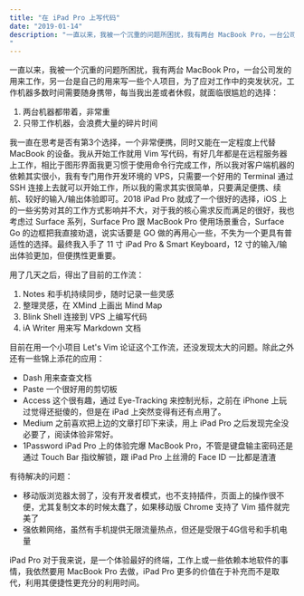 ```yaml
---
title: "在 iPad Pro 上写代码"
date: "2019-01-14"
description: "一直以来，我被一个沉重的问题所困扰，我有两台 MacBook Pro，一台公司发的用来工作，另一台是自己的用来写一些个人项目，为了应对工作中的突发状况，工作机器多数时间需要随身携带，每当我出差或者休假，就面临很尴尬的选择。
"
---
```


一直以来，我被一个沉重的问题所困扰，我有两台 MacBook Pro，一台公司发的用来工作，另一台是自己的用来写一些个人项目，为了应对工作中的突发状况，工作机器多数时间需要随身携带，每当我出差或者休假，就面临很尴尬的选择：

1. 两台机器都带着，非常重
2. 只带工作机器，会浪费大量的碎片时间

我一直在思考是否有第3个选择，一个非常便携，同时又能在一定程度上代替 MacBook 的设备。我从开始工作就用 Vim 写代码，有好几年都是在远程服务器上工作，相比于图形界面我更习惯于使用命令行完成工作，所以我对客户端机器的依赖其实很小，我有专门用作开发环境的 VPS，只需要一个好用的 Terminal 通过 SSH
连接上去就可以开始工作，所以我的需求其实很简单，只要满足便携、续航、较好的输入/输出体验即可。2018 iPad Pro 就成了一个很好的选择，iOS 上的一些劣势对其的工作方式影响并不大，对于我的核心需求反而满足的很好，我也考虑过 Surface 系列，Surface Pro 跟 MacBook Pro 使用场景重合，Surface Go 的边框把我直接劝退，说实话要是 GO 做的再用心一些，不失为一个更具有普适性的选择。最终我入手了 11 寸 iPad Pro & Smart
Keyboard，12 寸的输入/输出体验更加，但便携性更重要。

用了几天之后，得出了目前的工作流：

1. Notes 和手机持续同步，随时记录一些灵感
2. 整理灵感，在 XMind 上画出 Mind Map
3. Blink Shell 连接到 VPS 上编写代码
4. iA Writer 用来写 Markdown 文档

目前在用一个小项目 Let's Vim 论证这个工作流，还没发现太大的问题。除此之外还有一些锦上添花的应用：


- Dash 用来查查文档
- Paste 一个很好用的剪切板
- Access 这个很有趣，通过 Eye-Tracking 来控制光标，之前在 iPhone 上玩过觉得还挺傻的，但是在 iPad 上突然变得有还有点用了。
- Medium 之前喜欢把上边的文章打印下来读，用上 iPad Pro 之后发现完全没必要了，阅读体验非常好。
- 1Password iPad Pro 上的体验完爆 MacBook Pro，不管是键盘输主密码还是通过 Touch Bar 指纹解锁，跟 iPad Pro 上丝滑的 Face ID 一比都是渣渣 

有待解决的问题：

- 移动版浏览器太弱了，没有开发者模式，也不支持插件，页面上的操作很不便，尤其复制文本的时候太蠢了，如果移动版 Chrome 支持了 Vim 插件就完美了
- 强依赖网络，虽然有手机提供无限流量热点，但还是受限于4G信号和手机电量

iPad Pro 对于我来说，是一个体验最好的终端，工作上或一些依赖本地软件的事情，我依然要用 MacBook Pro 去做，iPad Pro 更多的价值在于补充而不是取代，利用其便捷性更充分的利用时间。

